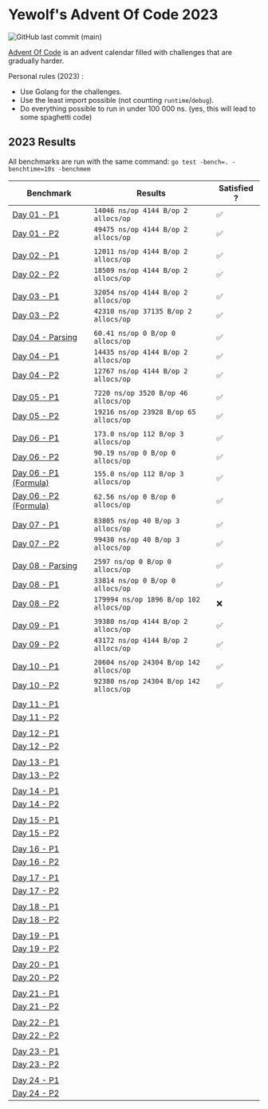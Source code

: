# Yewolf's Advent Of Code 2023

![GitHub last commit (main)](https://img.shields.io/github/last-commit/yyewolf/goaoc-2023/main)

[Advent Of Code](https://adventofcode.com/) is an advent calendar filled with challenges that are gradually harder.

Personal rules (2023) :
 - Use Golang for the challenges.
 - Use the least import possible (not counting `runtime`/`debug`).
 - Do everything possible to run in under 100 000 ns. (yes, this will lead to some spaghetti code)

## 2023 Results

All benchmarks are run with the same command: `go test -bench=. -benchtime=10s -benchmem`

| Benchmark                       | Results                                   | Satisfied ?                              | 
|---------------------------------|-------------------------------------------|------------------------------------------|
| [Day 01 - P1](./day01/)          | `14046 ns/op 4144 B/op 2 allocs/op`      | ✅ |
| [Day 01 - P2](./day01/)          | `49475 ns/op 4144 B/op 2 allocs/op`      | ✅ |
||| |
| [Day 02 - P1](./day02/)          | `12011 ns/op 4144 B/op 2 allocs/op`      | ✅ |
| [Day 02 - P2](./day02/)          | `18509 ns/op 4144 B/op 2 allocs/op`      | ✅ |
||| |
| [Day 03 - P1](./day03/)          | `32054 ns/op 4144 B/op 2 allocs/op`      | ✅ |
| [Day 03 - P2](./day03/)          | `42310 ns/op 37135 B/op 2 allocs/op`     | ✅ |
||| |
| [Day 04 - Parsing](./day04/)     | `60.41 ns/op 0 B/op 0 allocs/op`         | ✅ |
| [Day 04 - P1](./day04/)          | `14435 ns/op 4144 B/op 2 allocs/op`      | ✅ |
| [Day 04 - P2](./day04/)          | `12767 ns/op 4144 B/op 2 allocs/op`      | ✅ |
||| |
| [Day 05 - P1](./day05/)          | `7220 ns/op 3520 B/op 46 allocs/op`      | ✅ |
| [Day 05 - P2](./day05/)          | `19216 ns/op 23928 B/op 65 allocs/op`    | ✅ |
||| |
| [Day 06 - P1](./day06/)          | `173.0 ns/op 112 B/op 3 allocs/op`       | ✅ |
| [Day 06 - P2](./day06/)          |  `90.19 ns/op 0 B/op 0 allocs/op`        | ✅ |
| [Day 06 - P1 (Formula)](./day06/)| `155.0 ns/op 112 B/op 3 allocs/op`       | ✅ |
| [Day 06 - P2 (Formula)](./day06/)|  `62.56 ns/op 0 B/op 0 allocs/op`        | ✅ |
||| |
| [Day 07 - P1](./day07/)          |`83805 ns/op 40 B/op 3 allocs/op`         | ✅ |
| [Day 07 - P2](./day07/)          |`99430 ns/op 40 B/op 3 allocs/op`         | ✅ |
||| |
| [Day 08 - Parsing](./day08/)     |`2597 ns/op 0 B/op 0 allocs/op`           | ✅ |
| [Day 08 - P1](./day08/)          |`33814 ns/op 0 B/op 0 allocs/op`          | ✅ |
| [Day 08 - P2](./day08/)          |`179994 ns/op 1896 B/op 102 allocs/op`    | ❌ |
||| |
| [Day 09 - P1](./day09/)          |`39380 ns/op 4144 B/op 2 allocs/op`       | ✅ |
| [Day 09 - P2](./day09/)          |`43172 ns/op 4144 B/op 2 allocs/op`       | ✅ |
||| |
| [Day 10 - P1](./day10/)          |`20604 ns/op 24304 B/op 142 allocs/op`| ✅ |
| [Day 10 - P2](./day10/)          |`92380 ns/op 24304 B/op 142 allocs/op`| ✅ |
||| |
| [Day 11 - P1](./day11/)          |                                          | |
| [Day 11 - P2](./day11/)          |                                          | |
||| |
| [Day 12 - P1](./day12/)          |                                          | |
| [Day 12 - P2](./day12/)          |                                          | |
||| |
| [Day 13 - P1](./day13/)          |                                          | |
| [Day 13 - P2](./day13/)          |                                          | |
||| |
| [Day 14 - P1](./day14/)          |                                          | |
| [Day 14 - P2](./day14/)          |                                          | |
||| |
| [Day 15 - P1](./day15/)          |                                          | |
| [Day 15 - P2](./day15/)          |                                          | |
||| |
| [Day 16 - P1](./day16/)          |                                          | |
| [Day 16 - P2](./day16/)          |                                          | |
||| |
| [Day 17 - P1](./day17/)          |                                          | |
| [Day 17 - P2](./day17/)          |                                          | |
||| |
| [Day 18 - P1](./day18/)          |                                          | |
| [Day 18 - P2](./day18/)          |                                          | |
||| |
| [Day 19 - P1](./day19/)          |                                          | |
| [Day 19 - P2](./day19/)          |                                          | |
||| |
| [Day 20 - P1](./day20/)          |                                          | |
| [Day 20 - P2](./day20/)          |                                          | |
||| |
| [Day 21 - P1](./day21/)          |                                          | |
| [Day 21 - P2](./day21/)          |                                          | |
||| |
| [Day 22 - P1](./day22/)          |                                          | |
| [Day 22 - P2](./day22/)          |                                          | |
||| |
| [Day 23 - P1](./day23/)          |                                          | |
| [Day 23 - P2](./day23/)          |                                          | |
||| |
| [Day 24 - P1](./day24/)          |                                          | |
| [Day 24 - P2](./day24/)          |                                          | |
